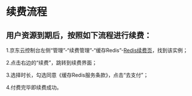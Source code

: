 # 续费流程

## 用户资源到期后，按照如下流程进行续费：

1.京东云控制台左侧“管理”-“续费管理”-“缓存Redis”-[Redis续费页](https://renewal-console.jdcloud.com/renew/redis)，找到该实例；

2.点击右边的“续费”，跳转到续费界面；

3.选择时长，勾选同意《缓存Redis服务条款》，点击“去支付”；

4.付费完毕即续费成功。
